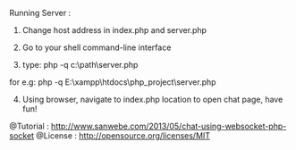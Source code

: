 Running Server :


1. Change host address in index.php and server.php


2. Go to your shell command-line interface


3. type: 
	php -q c:\path\server.php



for e.g:
php -q E:\xampp\htdocs\php_project\server.php

4. Using browser, navigate to index.php location to open chat page, have fun!

@Tutorial : http://www.sanwebe.com/2013/05/chat-using-websocket-php-socket
@License : http://opensource.org/licenses/MIT



